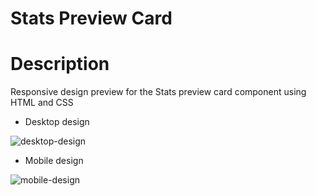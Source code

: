 # Stats Preview Card

# Description

 Responsive design preview for the Stats preview card component using HTML and CSS
 
 * Desktop design
 
 ![desktop-design](https://user-images.githubusercontent.com/81306700/134824318-5b91b2a2-fc69-412a-b6b0-b3e9df5d6c15.jpg)

 * Mobile design

 ![mobile-design](https://user-images.githubusercontent.com/81306700/134824323-a4bb468a-fdf6-4132-aef6-4ef4ae3d26fb.jpg)
